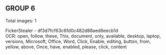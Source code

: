 ## GROUP 6
Total images: 1  

FickerStealer - df3d7fcf63c6fd0c482d88aed6eecb1d  
OCR: open, follow, these, This, document, only, available, desktop, laptop, versions, Microsoft, Office, Word, Click, Enable, editing, button, from, yellow, above, Once, have, enabled, please, click, content  

